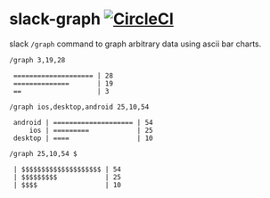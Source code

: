 # slack-graph [![CircleCI](https://circleci.com/gh/6/slack-graph.svg?style$svg)](https://circleci.com/gh/6/slack-graph)

slack `/graph` command to graph arbitrary data using ascii bar charts.

```
/graph 3,19,28

 ==================== | 28
 ==============       | 19
 ==                   | 3
 ```

```
/graph ios,desktop,android 25,10,54

 android | ==================== | 54
     ios | =========            | 25
 desktop | ====                 | 10
```

```
/graph 25,10,54 $

 | $$$$$$$$$$$$$$$$$$$$ | 54
 | $$$$$$$$$            | 25
 | $$$$                 | 10
```
